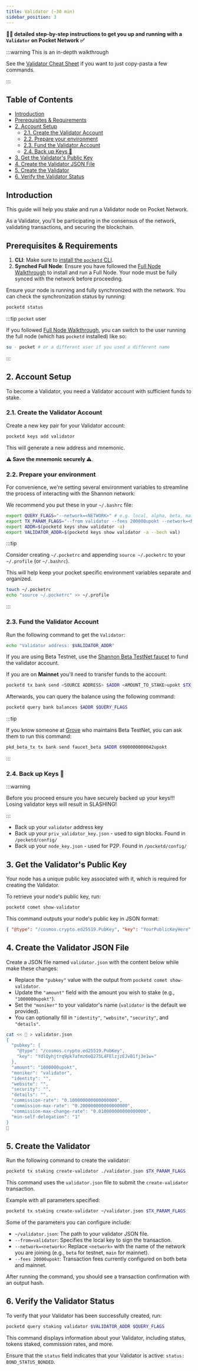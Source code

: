```yaml
---
title: Validator (~30 min)
sidebar_position: 3
---
```


**🧑‍🔬 detailed step-by-step instructions to get you up and running with a `Validator` on Pocket Network ✅**

:::warning This is an in-depth walkthrough

See the [Validator Cheat Sheet](../1_cheat_sheets/3_validator_cheatsheet.md) if you want to just copy-pasta a few commands.

:::

## Table of Contents <!-- omit in toc -->

- [Introduction](#introduction)
- [Prerequisites \& Requirements](#prerequisites--requirements)
- [2. Account Setup](#2-account-setup)
  - [2.1. Create the Validator Account](#21-create-the-validator-account)
  - [2.2. Prepare your environment](#22-prepare-your-environment)
  - [2.3. Fund the Validator Account](#23-fund-the-validator-account)
  - [2.4. Back up Keys 🔑](#24-back-up-keys-)
- [3. Get the Validator's Public Key](#3-get-the-validators-public-key)
- [4. Create the Validator JSON File](#4-create-the-validator-json-file)
- [5. Create the Validator](#5-create-the-validator)
- [6. Verify the Validator Status](#6-verify-the-validator-status)

## Introduction

This guide will help you stake and run a Validator node on Pocket Network.

As a Validator, you'll be participating in the consensus of the network, validating transactions, and securing the blockchain.

## Prerequisites & Requirements

1. **CLI**: Make sure to [install the `pocketd` CLI](../../2_explore/2_account_management/1_pocketd_cli.md).
2. **Synched Full Node**: Ensure you have followed the [Full Node Walkthrough](1_full_node_binary.md) to install and run a Full Node. Your node must be fully synced with the network before proceeding.

Ensure your node is running and fully synchronized with the network. You can check the synchronization status by running:

```bash
pocketd status
```

:::tip `pocket` user

If you followed [Full Node Walkthrough](1_full_node_binary.md), you can switch
to the user running the full node (which has `pocketd` installed) like so:

```bash
su - pocket # or a different user if you used a different name
```

:::

## 2. Account Setup

To become a Validator, you need a Validator account with sufficient funds to stake.

### 2.1. Create the Validator Account

Create a new key pair for your Validator account:

```bash
pocketd keys add validator
```

This will generate a new address and mnemonic.

**⚠️ Save the mnemonic securely ⚠️**.

### 2.2. Prepare your environment

For convenience, we're setting several environment variables to streamline
the process of interacting with the Shannon network:

We recommend you put these in your `~/.bashrc` file:

```bash
export QUERY_FLAGS="--network=<NETWORK>" # e.g. local, alpha, beta, main
export TX_PARAM_FLAGS="--from validator --fees 200000upokt --network=<NETWORK>"
export ADDR=$(pocketd keys show validator -a)
export VALIDATOR_ADDR=$(pocketd keys show validator -a --bech val)
```

:::tip

Consider creating `~/.pocketrc` and appending `source ~/.pocketrc` to
your `~/.profile` (or `~/.bashrc`).

This will help keep your pocket specific environment variables separate and organized.

```bash
touch ~/.pocketrc
echo "source ~/.pocketrc" >> ~/.profile
```

:::

### 2.3. Fund the Validator Account

Run the following command to get the `Validator`:

```bash
echo "Validator address: $VALIDATOR_ADDR"
```

If you are using Beta Testnet, use the [Shannon Beta TestNet faucet](https://faucet.beta.testnet.pokt.network/) to fund the validator account.

If you are on **Mainnet** you'll need to transfer funds to the account:

```bash
pocketd tx bank send <SOURCE ADDRESS> $ADDR <AMOUNT_TO_STAKE>upokt $TX_PARAM_FLAGS
```

Afterwards, you can query the balance using the following command:

```bash
pocketd query bank balances $ADDR $QUERY_FLAGS
```

:::tip

If you know someone at [Grove](https://grove.city) who maintains Beta TestNet, you
can ask them to run this command:

```bash
pkd_beta_tx tx bank send faucet_beta $ADDR 6900000000042upokt
```

:::

### 2.4. Back up Keys 🔑

:::warning 

Before you proceed ensure you have securely backed up your keys!!! Losing validator keys will result in SLASHING!

:::

- Back up your `validator` address key
- Back up your `priv_validator_key.json` - used to sign blocks. Found in `/pocketd/config/`
- Back up your `node_key.json` - used for P2P. Found in `/pocketd/config/`


## 3. Get the Validator's Public Key

Your node has a unique public key associated with it, which is required for creating the Validator.

To retrieve your node's public key, run:

```bash
pocketd comet show-validator
```

This command outputs your node's public key in JSON format:

```json
{ "@type": "/cosmos.crypto.ed25519.PubKey", "key": "YourPublicKeyHere" }
```

## 4. Create the Validator JSON File

Create a JSON file named `validator.json` with the content below while make these changes:

- Replace the `"pubkey"` value with the output from `pocketd comet show-validator`.
- Update the `"amount"` field with the amount you wish to stake (e.g., `"1000000upokt"`).
- Set the `"moniker"` to your validator's name (`validator` is the default we provided).
- You can optionally fill in `"identity"`, `"website"`, `"security"`, and `"details"`.

```bash
cat << 🚀 > validator.json
{
  "pubkey": {
    "@type": "/cosmos.crypto.ed25519.PubKey",
    "key": "YdlQyhjtrq9pk7afmz6oQ275L4FElzjzEJvB1fj3e1w="
  },
  "amount": "1000000upokt",
  "moniker": "validator",
  "identity": "",
  "website": "",
  "security": "",
  "details": "",
  "commission-rate": "0.100000000000000000",
  "commission-max-rate": "0.200000000000000000",
  "commission-max-change-rate": "0.010000000000000000",
  "min-self-delegation": "1"
}
🚀
```

## 5. Create the Validator

Run the following command to create the validator:

```bash
pocketd tx staking create-validator ./validator.json $TX_PARAM_FLAGS
```

This command uses the `validator.json` file to submit the `create-validator` transaction.

Example with all parameters specified:

```bash
pocketd tx staking create-validator ~/validator.json $TX_PARAM_FLAGS
```

Some of the parameters you can configure include:

- `~/validator.json`: The path to your validator JSON file.
- `--from=validator`: Specifies the local key to sign the transaction.
- `--network=<network>`: Replace `<network>` with the name of the network you are joining (e.g., `beta` for testnet, `main` for mainnet).
- `--fees 20000upokt`: Transaction fees currently configured on both beta and mainnet.

After running the command, you should see a transaction confirmation with an output hash.

## 6. Verify the Validator Status

To verify that your Validator has been successfully created, run:

```bash
pocketd query staking validator $VALIDATOR_ADDR $QUERY_FLAGS
```

This command displays information about your Validator, including status, tokens staked, commission rates, and more.

Ensure that the `status` field indicates that your Validator is active: `status: BOND_STATUS_BONDED`.
